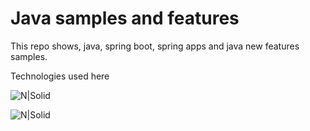 # Java samples and features


This repo shows, java, spring boot, spring apps and java new features samples.


Technologies used here

![N|Solid](https://maven.apache.org/images/maven-logo-black-on-white.png)

![N|Solid](https://spring.io/img/homepage/icon-spring-framework.svg)

